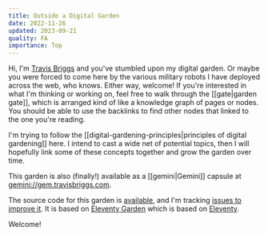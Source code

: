 ```yaml
---
title: Outside a Digital Garden
date: 2022-11-26
updated: 2023-09-21
quality: FA
importance: Top
---
```


Hi, I'm [Travis Briggs](https://travisbriggs.com) and you've stumbled upon my digital garden. Or maybe you were forced to come here by the various military robots I have deployed across the web, who knows. Either way, welcome! If you're interested in what I'm thinking or working on, feel free to walk through the [[gate|garden gate]], which is arranged kind of like a knowledge graph of pages or nodes. You should be able to use the backlinks to find other nodes that linked to the one you're reading.

I'm trying to follow the [[digital-gardening-principles|principles of digital gardening]] here. I intend to cast a wide net of potential topics, then I will hopefully link some of these concepts together and grow the garden over time.

This garden is also (finally!) available as a [[gemini|Gemini]] capsule at [gemini://gem.travisbriggs.com](gemini://gem.travisbriggs.com).

The source code for this garden is [available](https://github.com/audiodude/garden.travisbriggs.com), and I'm tracking [issues to improve it](https://github.com/audiodude/garden.travisbriggs.com/issues). It is based on [Eleventy Garden](https://github.com/binyamin/eleventy-garden) which is based on [Eleventy](https://www.11ty.dev/).

Welcome!

